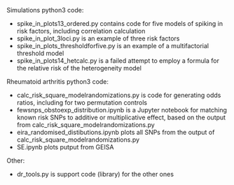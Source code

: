 Simulations python3 code:
* spike_in_plots13_ordered.py contains code for five models of spiking in risk factors, including correlation calculation
* spike_in_plot_3loci.py is an example of three risk factors
* spike_in_plots_thresholdforfive.py is an example of a multifactorial threshold model
* spike_in_plots14_hetcalc.py is a failed attempt to employ a formula for the relative risk of the heterogeneity model 

Rheumatoid arthritis python3 code:
* calc_risk_square_modelrandomizations.py is code for generating odds ratios, including for two permutation controls
* fewsnps_obstoexp_distribution.ipynb is a Jupyter notebook for matching known risk SNPs to additive or multiplicative effect, based on the output from calc_risk_square_modelrandomizations.py
* eira_randomised_distibutions.ipynb plots all SNPs from the output of calc_risk_square_modelrandomizations.py
* SE.ipynb plots putput from GEISA

Other:
* dr_tools.py is support code (library) for the other ones

